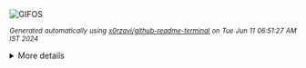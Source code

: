 <div align="justify">
<picture>
    <source media="(prefers-color-scheme: dark)" srcset="https://i.ibb.co/ZLqCmNX/output-gif.gif">
    <source media="(prefers-color-scheme: light)" srcset="https://i.ibb.co/ZLqCmNX/output-gif.gif">
    <img alt="GIFOS" src="https://i.ibb.co/ZLqCmNX/output-gif.gif">
</picture>

<sub><i>Generated automatically using [x0rzavi/github-readme-terminal](https://github.com/x0rzavi/github-readme-terminal) on Tue Jun 11 06:51:27 AM IST 2024</i></sub>

<details>
<summary>More details</summary>

</details>
</div>

<!-- Image deletion URL: https://ibb.co/cg4dLx3/c0c1a4b090e7f541f4d772181c7d5db5 -->